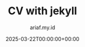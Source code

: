 ---
title: "CV with jekyll"
date: 2025-03-22T00:00:00+00:00
author: ariaf.my.id
layout: repo_post
permalink: /blog/cv_jekyll
repo:
  preview: https://raw.githubusercontent.com/ariafatah0711/cv/refs/heads/main/preview.png
  demo: https://ariaf.my.id/cv/
  source: https://github.com/ariafatah0711/cv
  jt: https://jekyll-themes.com/ariafatah0711/cv
  desc: >
    Proyek ini merupakan <b>CV digital</b> yang dibangun menggunakan <b>Jekyll</b>. <br>
    Dengan basis template dari <b>heartsker/resume</b> yang telah dimodifikasi, CV ini memungkinkan pengguna untuk menampilkan <b>informasi pendidikan, pengalaman kerja, sertifikasi, penghargaan,</b> dan <b>keterampilan</b> secara dinamis. Struktur data berbasis <b>YAML</b> memungkinkan pembaruan yang mudah, sementara fitur <b>konversi ke PDF</b> mempermudah pencetakan dan berbagi CV secara profesional.  
    Proyek ini cocok bagi siapa saja yang ingin memiliki <b>CV berbasis web</b> yang responsif, modern, dan mudah dikelola.
  tags: [Jekyll, Resume, CV, Static Site, YAML, PDF Generation]
tags: [repo]
---
